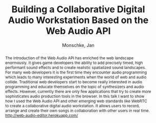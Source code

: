 --- 
title: "Building a Collaborative Digital Audio Workstation Based on the Web Audio API" 
abstract: "The introduction of the Web Audio API has enriched the web landscape enormously. It gives game developers the ability to add precisely timed, high performant sound effects and to create realistic spatialized sound landscapes. For many web developers it is the first time they encounter audio programming which leads to many interesting experiments when the world of web and audio collide. Traditional web developers start to become really interested in audio programming and educate themselves on the topic of synthesizers and audio effects. However, currently there are only few applications that try to create more sophisticates audio production tools in the browser. In this talk I want to show how I used the Web Audio API and other emerging web standards like WebRTC to create a collaborative digital audio workstation. It allows users to record, arrange and create their own songs in collaboration with other users in real time. http://web-audio-editor.herokuapp.com/" 
address: "Paris" 
author: "Monschke, Jan"
webAuthor: "Jan Monschke" 
booktitle: "Proceedings of the International Web Audio Conference" 
editor: "Goldszmidt, Samuel and Schnell, Norbert and Saiz, Victor and Matuszewski, Benjamin" 
month: "Proceedings of the International Web Audio Conference"
pages: "" 
publisher: "IRCAM" 
series: "WAC '15"
track: "Talk"  
year: "2015" 
id: "2015_vid2" 
tags: year2015
media: https://medias.ircam.fr/x7bde3a 
pdflink: none
ISSN: 2663-5844
---